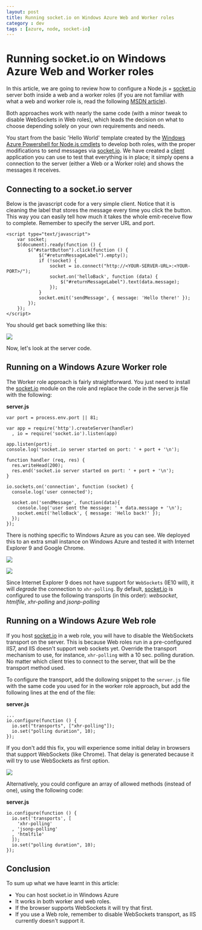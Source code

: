 ```yaml
---
layout: post
title: Running socket.io on Windows Azure Web and Worker roles
category : dev
tags : [azure, node, socket-io]
---
```


# Running socket.io on Windows Azure Web and Worker roles

In this article, we are going to review how to configure a Node.js + [socket.io][] server both inside a web and a worker roles (if you are not familiar with what a web and worker role is, read the following [MSDN article](http://msdn.microsoft.com/en-us/library/gg432976.aspx)).

Both approaches work with nearly the same code (with a minor tweak to disable WebSockets in Web roles), which leads the decision on what to choose depending solely on your own requirements and needs.

You start from the basic 'Hello World' template created by the [Windows Azure Powershell for Node.js cmdlets](https://www.windowsazure.com/en-us/develop/nodejs/) to develop both roles, with the proper modifications to send messages via [socket.io][]. We have created a [client](/running-socket-io-on-windows-azure-web-and-worker-roles/client.zip) application you can use to test that everything is in place; it simply opens a connection to the server (either a Web or a Worker role) and shows the messages it receives.

## Connecting to a socket.io server

Below is the javascript code for a very simple client. Notice that it is cleaning the label that stores the message every time you click the button. This way you can easily tell how much it takes the whole emit-receive flow to complete. 
Remember to specify the server URL and port.

	<script type="text/javascript">
        var socket;
        $(document).ready(function () {
            $("#startButton").click(function () {
                $("#returnMessageLabel").empty();
                if (!socket) {
                    socket = io.connect("http://<YOUR-SERVER-URL>:<YOUR-PORT>/");
                    socket.on('helloBack', function (data) {
                        $("#returnMessageLabel").text(data.message);
                    });
                }
                socket.emit('sendMessage', { message: 'Hello there!' });
            });
        });  
    </script>

You should get back something like this:

![](/running-socket-io-on-windows-azure-web-and-worker-roles/client-result.png)

Now, let's look at the server code.

## Running on a Windows Azure Worker role

The Worker role approach is fairly straightforward. You just need to install the [socket.io][] module on the role and replace the code in the server.js file with the following:

**server.js**

	var port = process.env.port || 81;

	var app = require('http').createServer(handler)
	  , io = require('socket.io').listen(app)

	app.listen(port);
	console.log('socket.io server started on port: ' + port + '\n');

	function handler (req, res) {
	  res.writeHead(200);
	  res.end('socket.io server started on port: ' + port + '\n');
	}

	io.sockets.on('connection', function (socket) {
	  console.log('user connected');
	  
	  socket.on('sendMessage', function(data){
		console.log('user sent the message: ' + data.message + '\n');
		socket.emit('helloBack', { message: 'Hello back!' });
	  });
	});

There is nothing specific to Windows Azure as you can see.
We deployed this to an extra small instance on Windows Azure and tested it with Internet Explorer 9 and Google Chrome. 
 
![](/running-socket-io-on-windows-azure-web-and-worker-roles/ie-client-worker.png)

![](/running-socket-io-on-windows-azure-web-and-worker-roles/chrome-client-worker.png)

Since Internet Explorer 9 does not have support for `WebSockets` (IE10 will), it will *degrade* the connection to `xhr-polling`. By default, [socket.io][] is configured to use the following transports (in this order): *websocket*, *htmlfile*, *xhr-polling* and *jsonp-polling*

## Running on a Windows Azure Web role

If you host [socket.io][] in a web role, you will have to disable the WebSockets transport on the server. This is because Web roles run in a pre-configured IIS7, and IIS doesn't support web sockets yet. Override the transport mechanism to use, for instance, `xhr-polling` with a 10 sec. polling duration. No matter which client tries to connect to the server, that will be the transport method used. 

To configure the transport, add the dollowing snippet to the `server.js` file with the same code you used for in the worker role approach, but add the following lines at the end of the file:

**server.js**

	...
	io.configure(function () { 
	  io.set("transports", ["xhr-polling"]); 
	  io.set("polling duration", 10); 
	});

If you don't add this fix, you will experience some initial delay in browsers that support WebSockets (like Chrome). That delay is generated because it will try to use WebSockets as first option.

![](/running-socket-io-on-windows-azure-web-and-worker-roles/chrome-client-webrole.png)

Alternatively, you could configure an array of allowed methods (instead of one), using the following code:

**server.js**

	io.configure(function () { 
	  io.set('transports', [
	  	'xhr-polling'
	  , 'jsonp-polling'
	  , 'htmlfile'
	  ]);
	  io.set("polling duration", 10); 
	});

## Conclusion

To sum up what we have learnt in this article:

* You can host socket.io in Windows Azure
* It works in both worker and web roles.
* If the browser supports WebSockets it will try that first.
* If you use a Web role, remember to disable WebSockets transport, as IIS currently doesn't support it. 

[socket.io]: http://socket.io

